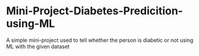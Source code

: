 # Mini-Project-Diabetes-Predicition-using-ML
A simple mini-project used to tell whether the person is diabetic or not using ML with the given dataset
